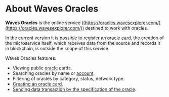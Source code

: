# About Waves Oracles

**Waves Oracles** is the online service ([https://oracles.wavesexplorer.com/](https://oracles.wavesexplorer.com/)) destined to work with oracles.

In the current version it is possible to register an [oracle card](/en/ecosystem/waves-oracles/oracle-card.md), the creation of the microservice itself, which receives data from the source and records it in blockchain, is outside the scope of this service.

Waves Oracles features:

- Viewing public [oracle](/en/blockchain/oracle.md) cards.
- Searching oracles by name or [account](/en/blockchain/account.md).
- Filtering of oracles by category, status, network type.
- [Creating an oracle card](/en/ecosystem/waves-oracles/create-an-oracle-card-with-waves-oracle.md).
- [Sending data transaction by the specification of the oracle](/en/ecosystem/waves-oracles/data-transaction-tool.md).
